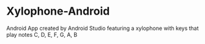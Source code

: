 # Xylophone-Android
Android App created by Android Studio 
featuring a xylophone with keys that play notes C, D, E, F, G, A, B
